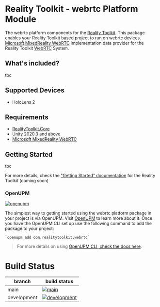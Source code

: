 # Reality Toolkit - webrtc Platform Module

The webrtc platform components for the [Reality Toolkit](https://github.com/realitycollective/com.realitytoolkit.core). This package enables your Reality Toolkit based project to run on webrtc devices.
[Microsoft MixedReality WebRTC](https://github.com/microsoft/MixedReality-WebRTC) implementation data provider for the Reality Toolkit [WebRTC](https://github.com/realitycollective/com.realitycollective.webrtc) System.
## What's included?
<!-- Fill in list of what is included here -->

tbc

## Supported Devices
<!-- Fill in list of what devices or services are supported here -->

- HoloLens 2

## Requirements
<!-- Fill in list of requirements here -->

- [RealityToolkit.Core](https://github.com/realitycollective/com.realitytoolkit.core)
- [Unity 2020.3 and above](https://unity.com/)
- [Microsoft MixedReality WebRTC](https://github.com/microsoft/MixedReality-WebRTC)

## Getting Started
<!-- Update getting started docs here here -->

tbc

For more details, check the ["Getting Started" documentation](http://realitycollective.github.io/) for the Reality Toolkit (coming soon)

### OpenUPM
<!-- Check openUPM links and details -->

[![openupm](https://img.shields.io/npm/v/com.realitytoolkit.webrtc?label=openupm&registry_uri=https://package.openupm.com)](https://openupm.com/packages/com.realitytoolkit.webrtc/)

The simplest way to getting started using the webrtc platform package in your project is via OpenUPM. Visit [OpenUPM](https://openupm.com/docs/) to learn more about it. Once you have the OpenUPM CLI set up use the following command to add the package to your project:

```
`openupm add com.realitytoolkit.webrtc`
```

> For more details on using [OpenUPM CLI, check the docs here](https://github.com/openupm/openupm-cli#installation).

# Build Status
<!-- Check build status links and details -->

| branch | build status |
| --- | --- |
| main | [![main](https://github.com/realitycollective/com.realitytoolkit.webrtc/actions/workflows/buildupmpackages.yml/badge.svg?branch=main)](https://github.com/realitycollective/com.realitytoolkit.webrtc/actions/workflows/buildupmpackages.yml) |
| development | [![development](https://github.com/realitycollective/com.realitytoolkit.webrtc/actions/workflows/buildupmpackages.yml/badge.svg?branch=development)](https://github.com/realitycollective/com.realitytoolkit.webrtc/actions/workflows/buildupmpackages.yml) |

